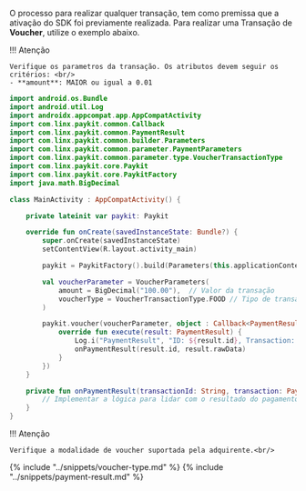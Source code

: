 O processo para realizar qualquer transação, tem como premissa que a ativação do SDK foi previamente realizada. 
Para realizar uma Transação de **Voucher**, utilize o exemplo abaixo. 

!!! Atenção 

    Verifique os parametros da transação. Os atributos devem seguir os critérios: <br/>
    - **amount**: MAIOR ou igual a 0.01

```kotlin
import android.os.Bundle
import android.util.Log
import androidx.appcompat.app.AppCompatActivity
import com.linx.paykit.common.Callback
import com.linx.paykit.common.PaymentResult
import com.linx.paykit.common.builder.Parameters
import com.linx.paykit.common.parameter.PaymentParameters
import com.linx.paykit.common.parameter.type.VoucherTransactionType
import com.linx.paykit.core.Paykit
import com.linx.paykit.core.PaykitFactory
import java.math.BigDecimal

class MainActivity : AppCompatActivity() {

    private lateinit var paykit: Paykit

    override fun onCreate(savedInstanceState: Bundle?) {
        super.onCreate(savedInstanceState)
        setContentView(R.layout.activity_main)

        paykit = PaykitFactory().build(Parameters(this.applicationContext, "Voucher", PaykitId("PAYKIT_ID")))

        val voucherParameter = VoucherParameters(
            amount = BigDecimal("100.00"),  // Valor da transação
            voucherType = VoucherTransactionType.FOOD // Tipo de transação de Voucher
        )

        paykit.voucher(voucherParameter, object : Callback<PaymentResult> {
            override fun execute(result: PaymentResult) {
                Log.i("PaymentResult", "ID: ${result.id}, Transaction: ${result.rawData}")
                onPaymentResult(result.id, result.rawData)
            }
        })
    }

    private fun onPaymentResult(transactionId: String, transaction: PaymentResult) {
        // Implementar a lógica para lidar com o resultado do pagamento
    }
}
```

!!! Atenção 

    Verifique a modalidade de voucher suportada pela adquirente.<br/>


{% include "../snippets/voucher-type.md" %}
{% include "../snippets/payment-result.md" %}

